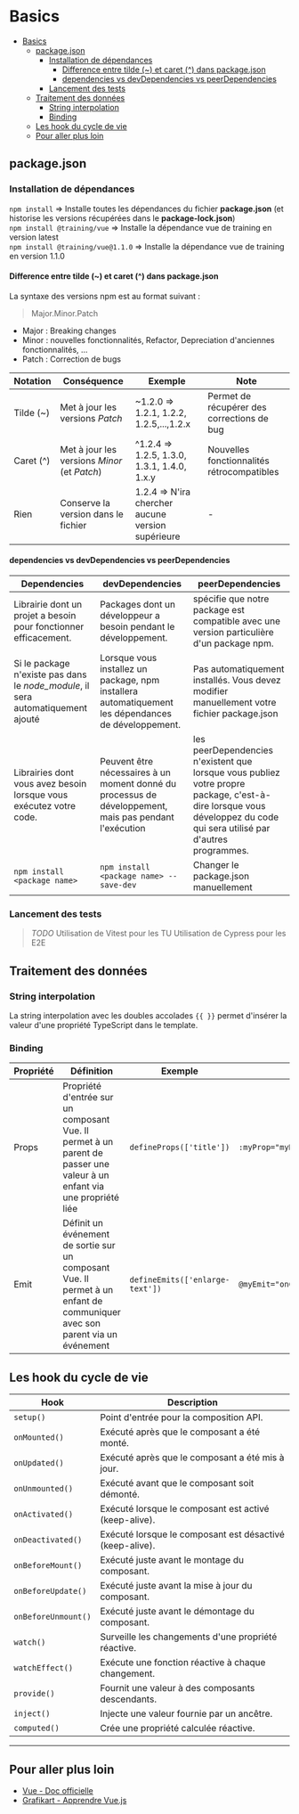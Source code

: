 # Basics

<!-- TOC -->
* [Basics](#basics)
  * [package.json](#packagejson)
    * [Installation de dépendances](#installation-de-dépendances)
      * [Difference entre tilde (~) et caret (^) dans package.json](#difference-entre-tilde--et-caret--dans-packagejson)
      * [dependencies vs devDependencies vs peerDependencies](#dependencies-vs-devdependencies-vs-peerdependencies)
    * [Lancement des tests](#lancement-des-tests)
  * [Traitement des données](#traitement-des-données)
    * [String interpolation](#string-interpolation)
    * [Binding](#binding)
  * [Les hook du cycle de vie](#les-hook-du-cycle-de-vie)
  * [Pour aller plus loin](#pour-aller-plus-loin)
<!-- TOC -->

## package.json

### Installation de dépendances

`npm install` => Installe toutes les dépendances du fichier **package.json** (et historise les versions récupérées dans le **package-lock.json**)  
`npm install @training/vue` => Installe la dépendance vue de training en version latest  
`npm install @training/vue@1.1.0` => Installe la dépendance vue de training en version 1.1.0

#### Difference entre tilde (~) et caret (^) dans package.json

La syntaxe des versions npm est au format suivant :
> Major.Minor.Patch

- Major : Breaking changes
- Minor : nouvelles fonctionnalités, Refactor, Depreciation d'anciennes fonctionnalités, ...
- Patch : Correction de bugs

| Notation  | Conséquence                                  | Exemple                                           | Note                                       |
|-----------|----------------------------------------------|---------------------------------------------------|--------------------------------------------|
| Tilde (~) | Met à jour les versions *Patch*              | ~1.2.0 => 1.2.1, 1.2.2, 1.2.5,...,1.2.x           | Permet de récupérer des corrections de bug |
| Caret (^) | Met à jour les versions *Minor* (et *Patch*) | ^1.2.4 => 1.2.5, 1.3.0, 1.3.1, 1.4.0, 1.x.y       | Nouvelles fonctionnalités rétrocompatibles |
| Rien      | Conserve la version dans le fichier          | 1.2.4 => N'ira chercher aucune version supérieure | -                                          |


#### dependencies vs devDependencies vs peerDependencies

| Dependencies                                                                     | devDependencies                                                                                        | peerDependencies                                                                                                                                                      |
|----------------------------------------------------------------------------------|--------------------------------------------------------------------------------------------------------|-----------------------------------------------------------------------------------------------------------------------------------------------------------------------|
| Librairie dont un projet a besoin pour fonctionner efficacement.                 | Packages dont un développeur a besoin pendant le développement.                                        | spécifie que notre package est compatible avec une version particulière d'un package npm.                                                                             |
| Si le package n'existe pas dans le *node_module*, il sera automatiquement ajouté | Lorsque vous installez un package, npm installera automatiquement les dépendances de développement.    | Pas automatiquement installés. Vous devez modifier manuellement votre fichier package.json                                                                            |
| Librairies dont vous avez besoin lorsque vous exécutez votre code.               | Peuvent être nécessaires à un moment donné du processus de développement, mais pas pendant l'exécution | les peerDependencies n'existent que lorsque vous publiez votre propre package, c'est-à-dire lorsque vous développez du code qui sera utilisé par d'autres programmes. |
| `npm install <package name> `                                                    | `npm install <package name> --save-dev`                                                                | Changer le package.json manuellement                                                                                                                                  |

### Lancement des tests

> *TODO*
> Utilisation de Vitest pour les TU
> Utilisation de Cypress pour les E2E

## Traitement des données

### String interpolation

La string interpolation avec les doubles accolades  `{{ }}`  permet d'insérer la valeur d'une propriété TypeScript dans le template.

### Binding

| Propriété | Définition                                                                                                                 | Exemple                         | Binding                           | 
|-----------|----------------------------------------------------------------------------------------------------------------------------|---------------------------------|-----------------------------------|
| Props     | Propriété d'entrée sur un composant Vue. Il permet à un parent de passer une valeur à un enfant via une propriété liée     | `defineProps(['title'])`        | `:myProp="myData"`                |
| Emit      | Définit un événement de sortie sur un composant Vue. Il permet à un enfant de communiquer avec son parent via un événement | `defineEmits(['enlarge-text'])` | `@myEmit="onClickButton($event)"` |


## Les hook du cycle de vie


| Hook                | Description                                              |
|---------------------|----------------------------------------------------------|
| `setup()`           | Point d'entrée pour la composition API.                  |
| `onMounted()`       | Exécuté après que le composant a été monté.              |
| `onUpdated()`       | Exécuté après que le composant a été mis à jour.         |
| `onUnmounted()`     | Exécuté avant que le composant soit démonté.             |
| `onActivated()`     | Exécuté lorsque le composant est activé (keep-alive).    |
| `onDeactivated()`   | Exécuté lorsque le composant est désactivé (keep-alive). |
| `onBeforeMount()`   | Exécuté juste avant le montage du composant.             |
| `onBeforeUpdate()`  | Exécuté juste avant la mise à jour du composant.         |
| `onBeforeUnmount()` | Exécuté juste avant le démontage du composant.           |
| `watch()`           | Surveille les changements d'une propriété réactive.      |
| `watchEffect()`     | Exécute une fonction réactive à chaque changement.       |
| `provide()`         | Fournit une valeur à des composants descendants.         |
| `inject()`          | Injecte une valeur fournie par un ancêtre.               |
| `computed()`        | Crée une propriété calculée réactive.                    |


---

## Pour aller plus loin

- [Vue - Doc officielle](https://fr.vuejs.org/guide/essentials/template-syntax.html)
- [Grafikart - Apprendre Vue.js](https://grafikart.fr/tutoriels/syntax-vuejs-2226#autoplay)